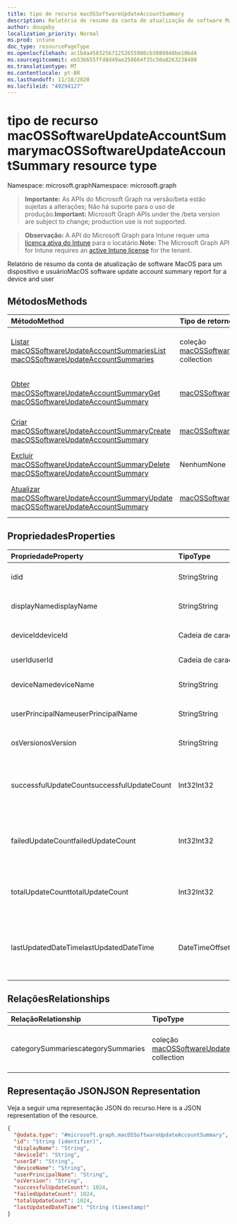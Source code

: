 ```yaml
---
title: tipo de recurso macOSSoftwareUpdateAccountSummary
description: Relatório de resumo da conta de atualização de software MacOS para um dispositivo e usuário
author: dougeby
localization_priority: Normal
ms.prod: intune
doc_type: resourcePageType
ms.openlocfilehash: ac1b4a458325671252655986cb3089940be10bd4
ms.sourcegitcommit: eb536655ffd8d49ae258664f35c50a8263238400
ms.translationtype: MT
ms.contentlocale: pt-BR
ms.lasthandoff: 11/18/2020
ms.locfileid: "49294127"
---
```

# <a name="macossoftwareupdateaccountsummary-resource-type"></a><span data-ttu-id="f5c21-103">tipo de recurso macOSSoftwareUpdateAccountSummary</span><span class="sxs-lookup"><span data-stu-id="f5c21-103">macOSSoftwareUpdateAccountSummary resource type</span></span>

<span data-ttu-id="f5c21-104">Namespace: microsoft.graph</span><span class="sxs-lookup"><span data-stu-id="f5c21-104">Namespace: microsoft.graph</span></span>

> <span data-ttu-id="f5c21-105">**Importante:** As APIs do Microsoft Graph na versão/beta estão sujeitas a alterações; Não há suporte para o uso de produção.</span><span class="sxs-lookup"><span data-stu-id="f5c21-105">**Important:** Microsoft Graph APIs under the /beta version are subject to change; production use is not supported.</span></span>

> <span data-ttu-id="f5c21-106">**Observação:** A API do Microsoft Graph para Intune requer uma [licença ativa do Intune](https://go.microsoft.com/fwlink/?linkid=839381) para o locatário.</span><span class="sxs-lookup"><span data-stu-id="f5c21-106">**Note:** The Microsoft Graph API for Intune requires an [active Intune license](https://go.microsoft.com/fwlink/?linkid=839381) for the tenant.</span></span>

<span data-ttu-id="f5c21-107">Relatório de resumo da conta de atualização de software MacOS para um dispositivo e usuário</span><span class="sxs-lookup"><span data-stu-id="f5c21-107">MacOS software update account summary report for a device and user</span></span>

## <a name="methods"></a><span data-ttu-id="f5c21-108">Métodos</span><span class="sxs-lookup"><span data-stu-id="f5c21-108">Methods</span></span>
|<span data-ttu-id="f5c21-109">Método</span><span class="sxs-lookup"><span data-stu-id="f5c21-109">Method</span></span>|<span data-ttu-id="f5c21-110">Tipo de retorno</span><span class="sxs-lookup"><span data-stu-id="f5c21-110">Return Type</span></span>|<span data-ttu-id="f5c21-111">Descrição</span><span class="sxs-lookup"><span data-stu-id="f5c21-111">Description</span></span>|
|:---|:---|:---|
|[<span data-ttu-id="f5c21-112">Listar macOSSoftwareUpdateAccountSummaries</span><span class="sxs-lookup"><span data-stu-id="f5c21-112">List macOSSoftwareUpdateAccountSummaries</span></span>](../api/intune-deviceconfig-macossoftwareupdateaccountsummary-list.md)|<span data-ttu-id="f5c21-113">coleção [macOSSoftwareUpdateAccountSummary](../resources/intune-deviceconfig-macossoftwareupdateaccountsummary.md)</span><span class="sxs-lookup"><span data-stu-id="f5c21-113">[macOSSoftwareUpdateAccountSummary](../resources/intune-deviceconfig-macossoftwareupdateaccountsummary.md) collection</span></span>|<span data-ttu-id="f5c21-114">Listar Propriedades e relações dos objetos [macOSSoftwareUpdateAccountSummary](../resources/intune-deviceconfig-macossoftwareupdateaccountsummary.md) .</span><span class="sxs-lookup"><span data-stu-id="f5c21-114">List properties and relationships of the [macOSSoftwareUpdateAccountSummary](../resources/intune-deviceconfig-macossoftwareupdateaccountsummary.md) objects.</span></span>|
|[<span data-ttu-id="f5c21-115">Obter macOSSoftwareUpdateAccountSummary</span><span class="sxs-lookup"><span data-stu-id="f5c21-115">Get macOSSoftwareUpdateAccountSummary</span></span>](../api/intune-deviceconfig-macossoftwareupdateaccountsummary-get.md)|[<span data-ttu-id="f5c21-116">macOSSoftwareUpdateAccountSummary</span><span class="sxs-lookup"><span data-stu-id="f5c21-116">macOSSoftwareUpdateAccountSummary</span></span>](../resources/intune-deviceconfig-macossoftwareupdateaccountsummary.md)|<span data-ttu-id="f5c21-117">Leia as propriedades e as relações do objeto [macOSSoftwareUpdateAccountSummary](../resources/intune-deviceconfig-macossoftwareupdateaccountsummary.md) .</span><span class="sxs-lookup"><span data-stu-id="f5c21-117">Read properties and relationships of the [macOSSoftwareUpdateAccountSummary](../resources/intune-deviceconfig-macossoftwareupdateaccountsummary.md) object.</span></span>|
|[<span data-ttu-id="f5c21-118">Criar macOSSoftwareUpdateAccountSummary</span><span class="sxs-lookup"><span data-stu-id="f5c21-118">Create macOSSoftwareUpdateAccountSummary</span></span>](../api/intune-deviceconfig-macossoftwareupdateaccountsummary-create.md)|[<span data-ttu-id="f5c21-119">macOSSoftwareUpdateAccountSummary</span><span class="sxs-lookup"><span data-stu-id="f5c21-119">macOSSoftwareUpdateAccountSummary</span></span>](../resources/intune-deviceconfig-macossoftwareupdateaccountsummary.md)|<span data-ttu-id="f5c21-120">Criar um novo objeto [macOSSoftwareUpdateAccountSummary](../resources/intune-deviceconfig-macossoftwareupdateaccountsummary.md) .</span><span class="sxs-lookup"><span data-stu-id="f5c21-120">Create a new [macOSSoftwareUpdateAccountSummary](../resources/intune-deviceconfig-macossoftwareupdateaccountsummary.md) object.</span></span>|
|[<span data-ttu-id="f5c21-121">Excluir macOSSoftwareUpdateAccountSummary</span><span class="sxs-lookup"><span data-stu-id="f5c21-121">Delete macOSSoftwareUpdateAccountSummary</span></span>](../api/intune-deviceconfig-macossoftwareupdateaccountsummary-delete.md)|<span data-ttu-id="f5c21-122">Nenhum</span><span class="sxs-lookup"><span data-stu-id="f5c21-122">None</span></span>|<span data-ttu-id="f5c21-123">Exclui [macOSSoftwareUpdateAccountSummary](../resources/intune-deviceconfig-macossoftwareupdateaccountsummary.md).</span><span class="sxs-lookup"><span data-stu-id="f5c21-123">Deletes a [macOSSoftwareUpdateAccountSummary](../resources/intune-deviceconfig-macossoftwareupdateaccountsummary.md).</span></span>|
|[<span data-ttu-id="f5c21-124">Atualizar macOSSoftwareUpdateAccountSummary</span><span class="sxs-lookup"><span data-stu-id="f5c21-124">Update macOSSoftwareUpdateAccountSummary</span></span>](../api/intune-deviceconfig-macossoftwareupdateaccountsummary-update.md)|[<span data-ttu-id="f5c21-125">macOSSoftwareUpdateAccountSummary</span><span class="sxs-lookup"><span data-stu-id="f5c21-125">macOSSoftwareUpdateAccountSummary</span></span>](../resources/intune-deviceconfig-macossoftwareupdateaccountsummary.md)|<span data-ttu-id="f5c21-126">Atualiza as propriedades de um objeto [macOSSoftwareUpdateAccountSummary](../resources/intune-deviceconfig-macossoftwareupdateaccountsummary.md) .</span><span class="sxs-lookup"><span data-stu-id="f5c21-126">Update the properties of a [macOSSoftwareUpdateAccountSummary](../resources/intune-deviceconfig-macossoftwareupdateaccountsummary.md) object.</span></span>|

## <a name="properties"></a><span data-ttu-id="f5c21-127">Propriedades</span><span class="sxs-lookup"><span data-stu-id="f5c21-127">Properties</span></span>
|<span data-ttu-id="f5c21-128">Propriedade</span><span class="sxs-lookup"><span data-stu-id="f5c21-128">Property</span></span>|<span data-ttu-id="f5c21-129">Tipo</span><span class="sxs-lookup"><span data-stu-id="f5c21-129">Type</span></span>|<span data-ttu-id="f5c21-130">Descrição</span><span class="sxs-lookup"><span data-stu-id="f5c21-130">Description</span></span>|
|:---|:---|:---|
|<span data-ttu-id="f5c21-131">id</span><span class="sxs-lookup"><span data-stu-id="f5c21-131">id</span></span>|<span data-ttu-id="f5c21-132">String</span><span class="sxs-lookup"><span data-stu-id="f5c21-132">String</span></span>|<span data-ttu-id="f5c21-133">Chave da entidade.</span><span class="sxs-lookup"><span data-stu-id="f5c21-133">Key of the entity.</span></span>|
|<span data-ttu-id="f5c21-134">displayName</span><span class="sxs-lookup"><span data-stu-id="f5c21-134">displayName</span></span>|<span data-ttu-id="f5c21-135">String</span><span class="sxs-lookup"><span data-stu-id="f5c21-135">String</span></span>|<span data-ttu-id="f5c21-136">O nome do relatório</span><span class="sxs-lookup"><span data-stu-id="f5c21-136">The name of the report</span></span>|
|<span data-ttu-id="f5c21-137">deviceId</span><span class="sxs-lookup"><span data-stu-id="f5c21-137">deviceId</span></span>|<span data-ttu-id="f5c21-138">Cadeia de caracteres</span><span class="sxs-lookup"><span data-stu-id="f5c21-138">String</span></span>|<span data-ttu-id="f5c21-139">A ID do dispositivo.</span><span class="sxs-lookup"><span data-stu-id="f5c21-139">The device ID.</span></span>|
|<span data-ttu-id="f5c21-140">userId</span><span class="sxs-lookup"><span data-stu-id="f5c21-140">userId</span></span>|<span data-ttu-id="f5c21-141">Cadeia de caracteres</span><span class="sxs-lookup"><span data-stu-id="f5c21-141">String</span></span>|<span data-ttu-id="f5c21-142">A ID do usuário.</span><span class="sxs-lookup"><span data-stu-id="f5c21-142">The user ID.</span></span>|
|<span data-ttu-id="f5c21-143">deviceName</span><span class="sxs-lookup"><span data-stu-id="f5c21-143">deviceName</span></span>|<span data-ttu-id="f5c21-144">String</span><span class="sxs-lookup"><span data-stu-id="f5c21-144">String</span></span>|<span data-ttu-id="f5c21-145">O nome do dispositivo.</span><span class="sxs-lookup"><span data-stu-id="f5c21-145">The device name.</span></span>|
|<span data-ttu-id="f5c21-146">userPrincipalName</span><span class="sxs-lookup"><span data-stu-id="f5c21-146">userPrincipalName</span></span>|<span data-ttu-id="f5c21-147">String</span><span class="sxs-lookup"><span data-stu-id="f5c21-147">String</span></span>|<span data-ttu-id="f5c21-148">O nome principal do usuário</span><span class="sxs-lookup"><span data-stu-id="f5c21-148">The user principal name</span></span>|
|<span data-ttu-id="f5c21-149">osVersion</span><span class="sxs-lookup"><span data-stu-id="f5c21-149">osVersion</span></span>|<span data-ttu-id="f5c21-150">String</span><span class="sxs-lookup"><span data-stu-id="f5c21-150">String</span></span>|<span data-ttu-id="f5c21-151">A versão do sistema operacional.</span><span class="sxs-lookup"><span data-stu-id="f5c21-151">The OS version.</span></span>|
|<span data-ttu-id="f5c21-152">successfulUpdateCount</span><span class="sxs-lookup"><span data-stu-id="f5c21-152">successfulUpdateCount</span></span>|<span data-ttu-id="f5c21-153">Int32</span><span class="sxs-lookup"><span data-stu-id="f5c21-153">Int32</span></span>|<span data-ttu-id="f5c21-154">Número de atualizações bem-sucedidas no dispositivo.</span><span class="sxs-lookup"><span data-stu-id="f5c21-154">Number of successful updates on the device.</span></span>|
|<span data-ttu-id="f5c21-155">failedUpdateCount</span><span class="sxs-lookup"><span data-stu-id="f5c21-155">failedUpdateCount</span></span>|<span data-ttu-id="f5c21-156">Int32</span><span class="sxs-lookup"><span data-stu-id="f5c21-156">Int32</span></span>|<span data-ttu-id="f5c21-157">Número de atualizações com falha no dispositivo.</span><span class="sxs-lookup"><span data-stu-id="f5c21-157">Number of failed updates on the device.</span></span>|
|<span data-ttu-id="f5c21-158">totalUpdateCount</span><span class="sxs-lookup"><span data-stu-id="f5c21-158">totalUpdateCount</span></span>|<span data-ttu-id="f5c21-159">Int32</span><span class="sxs-lookup"><span data-stu-id="f5c21-159">Int32</span></span>|<span data-ttu-id="f5c21-160">Número total de atualizações no dispositivo.</span><span class="sxs-lookup"><span data-stu-id="f5c21-160">Number of total updates on the device.</span></span>|
|<span data-ttu-id="f5c21-161">lastUpdatedDateTime</span><span class="sxs-lookup"><span data-stu-id="f5c21-161">lastUpdatedDateTime</span></span>|<span data-ttu-id="f5c21-162">DateTimeOffset</span><span class="sxs-lookup"><span data-stu-id="f5c21-162">DateTimeOffset</span></span>|<span data-ttu-id="f5c21-163">Hora da última data em que o relatório para este dispositivo foi atualizado.</span><span class="sxs-lookup"><span data-stu-id="f5c21-163">Last date time the report for this device was updated.</span></span>|

## <a name="relationships"></a><span data-ttu-id="f5c21-164">Relações</span><span class="sxs-lookup"><span data-stu-id="f5c21-164">Relationships</span></span>
|<span data-ttu-id="f5c21-165">Relação</span><span class="sxs-lookup"><span data-stu-id="f5c21-165">Relationship</span></span>|<span data-ttu-id="f5c21-166">Tipo</span><span class="sxs-lookup"><span data-stu-id="f5c21-166">Type</span></span>|<span data-ttu-id="f5c21-167">Descrição</span><span class="sxs-lookup"><span data-stu-id="f5c21-167">Description</span></span>|
|:---|:---|:---|
|<span data-ttu-id="f5c21-168">categorySummaries</span><span class="sxs-lookup"><span data-stu-id="f5c21-168">categorySummaries</span></span>|<span data-ttu-id="f5c21-169">coleção [macOSSoftwareUpdateCategorySummary](../resources/intune-deviceconfig-macossoftwareupdatecategorysummary.md)</span><span class="sxs-lookup"><span data-stu-id="f5c21-169">[macOSSoftwareUpdateCategorySummary](../resources/intune-deviceconfig-macossoftwareupdatecategorysummary.md) collection</span></span>|<span data-ttu-id="f5c21-170">Resumo das atualizações por categoria.</span><span class="sxs-lookup"><span data-stu-id="f5c21-170">Summary of the updates by category.</span></span>|

## <a name="json-representation"></a><span data-ttu-id="f5c21-171">Representação JSON</span><span class="sxs-lookup"><span data-stu-id="f5c21-171">JSON Representation</span></span>
<span data-ttu-id="f5c21-172">Veja a seguir uma representação JSON do recurso.</span><span class="sxs-lookup"><span data-stu-id="f5c21-172">Here is a JSON representation of the resource.</span></span>
<!-- {
  "blockType": "resource",
  "keyProperty": "id",
  "@odata.type": "microsoft.graph.macOSSoftwareUpdateAccountSummary"
}
-->
``` json
{
  "@odata.type": "#microsoft.graph.macOSSoftwareUpdateAccountSummary",
  "id": "String (identifier)",
  "displayName": "String",
  "deviceId": "String",
  "userId": "String",
  "deviceName": "String",
  "userPrincipalName": "String",
  "osVersion": "String",
  "successfulUpdateCount": 1024,
  "failedUpdateCount": 1024,
  "totalUpdateCount": 1024,
  "lastUpdatedDateTime": "String (timestamp)"
}
```




